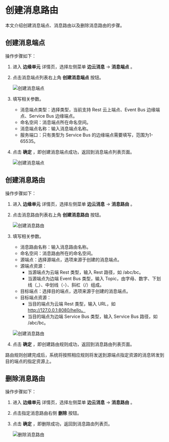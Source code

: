 # 创建消息路由

本文介绍创建消息端点、消息路由以及删除消息路由的步骤。

## 创建消息端点

操作步骤如下：

1. 进入 __边缘单元__ 详情页，选择左侧菜单 __边云消息__ -> __消息端点__ 。

2. 点击消息端点列表右上角 __创建消息端点__ 按钮。

    ![创建消息端点](https://docs.daocloud.io/daocloud-docs-images/docs/zh/docs/kant/images/create-route-01.png)

3. 填写相关参数。

    - 消息端点类型：选择类型，当前支持 Rest 云上端点、Event Bus 边缘端点、Service Bus 边缘端点。
    - 命名空间：消息端点所在命名空间。
    - 消息端点名称：输入消息端点名称。
    - 服务端口：只有类型为 Service Bus 的边缘端点需要填写，范围为1-65535。

4. 点击 __确定__ ，即创建消息端点成功，返回到消息端点列表页面。

    ![创建消息端点](https://docs.daocloud.io/daocloud-docs-images/docs/zh/docs/kant/images/create-route-02.png)

## 创建消息路由

操作步骤如下：

1. 进入 __边缘单元__ 详情页，选择左侧菜单 __边云消息__ -> __消息路由__ 。

2. 点击消息路由列表右上角 __创建消息路由__ 按钮。

    ![创建消息路由](https://docs.daocloud.io/daocloud-docs-images/docs/zh/docs/kant/images/create-route-03.png)

3. 填写相关参数。

    - 消息路由名称：输入消息路由名称。
    - 命名空间：消息路由所在的命名空间。
    - 源端点：选择源端点，选项来源于创建的消息端点。
    - 源端点资源：
        - 当源端点为云端 Rest 类型，输入 Rest 路径，如 /abc/bc。
        - 当源端点为边端 Event Bus 类型，输入 Topic，由字母、数字、下划线（_）、中划线（-）、斜杠（/）组成。
    - 目标端点：选择目的端点，选项来源于创建的消息端点。
    - 目标端点资源：
        - 当目的端点为云端 Rest 类型，输入 URL，如 http://127.0.0.1:8080/hello。
        - 当目的端点为边端 Service Bus 类型，输入 Service Bus 路径，如 /abc/bc。

    ![创建消息路由](https://docs.daocloud.io/daocloud-docs-images/docs/zh/docs/kant/images/create-route-04.png)

4. 点击 __确定__ ，即创建路由规则成功，返回到消息路由列表页面。

路由规则创建完成后，系统将按照相应规则将发送到源端点指定资源的消息转发到目的端点的指定资源上。

## 删除消息路由

操作步骤如下：

1. 进入 __边缘单元__ 详情页，选择左侧菜单 __边云消息__ -> __消息路由__ 。

2. 点击指定消息路由右侧 __删除__ 按钮。

3. 点击 __确定__ ，即删除成功，返回到消息路由列表页。

    ![删除消息路由](https://docs.daocloud.io/daocloud-docs-images/docs/zh/docs/kant/images/create-route-05.png)
